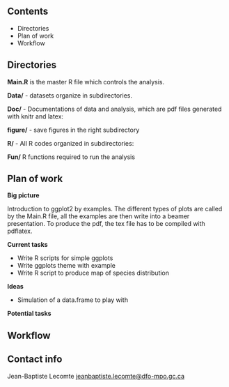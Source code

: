 Contents
--------

- Directories 
- Plan of work
- Workflow

Directories
--

**Main.R** is the master R file which controls the analysis.

**Data/**   - datasets organize in subdirectories.

**Doc/**  - Documentations of data and analysis, which are pdf files generated with knitr and latex:

**figure/** - save figures in the right subdirectory

**R/** - All R codes organized in subdirectories:

**Fun/** R functions required to run the analysis  


Plan of work
--

**Big picture**

Introduction to ggplot2 by examples. The different types of plots are called by the Main.R file, all the examples are then write into a beamer presentation. To produce the pdf, the tex file has to be compiled with pdflatex.

**Current tasks**


- Write R scripts for simple ggplots
- Write ggplots theme with example
- Write R script to produce map of species distribution


**Ideas**

- Simulation of a data.frame to play with


**Potential tasks**


Workflow
----------------------------


Contact info
--
Jean-Baptiste Lecomte <jeanbaptiste.lecomte@dfo-mpo.gc.ca>




